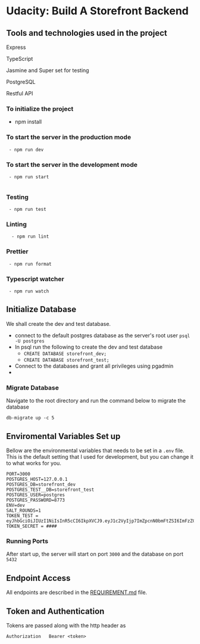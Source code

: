 # Udacity: Build A Storefront Backend

## Tools and technologies used in the project

Express

TypeScript

Jasmine and Super set for testing

PostgreSQL

Restful API

### To initialize the project
- npm install

###  To start the server in the production mode

```
 - npm run dev
```

###  To start the server in the development mode

```
 - npm run start
 
```

### Testing

```
 - npm run test

```

### Linting

```
  - npm run lint
```


### Prettier

```
 - npm run format

```
### Typescript watcher

```
 - npm run watch

```




## Initialize Database
We shall create the dev and test database.

- connect to the default postgres database as the server's root user `psql -U postgres`
- In psql run the following to create the dev and test database
    - `CREATE DATABASE storefront_dev;`
    - `CREATE DATABASE storefront_test;`
- Connect to the databases and grant all privileges using pgadmin
- 
### Migrate Database
Navigate to the root directory and run the command below to migrate the database

`db-migrate up -c 5`


## Enviromental Variables Set up
Bellow are the environmental variables that needs to be set in a `.env` file. This is the default setting that I used for development, but you can change it to what works for you.

```
PORT=3000
POSTGRES_HOST=127.0.0.1
POSTGRES_DB=storefront_dev
POSTGRES_TEST__DB=storefront_test
POSTGRES_USER=postgres
POSTGRES_PASSWORD=8773
ENV=dev
SALT_ROUNDS=1
TOKEN_TEST = eyJhbGciOiJIUzI1NiIsInR5cCI6IkpXVCJ9.eyJ1c2VyIjp7ImZpcnN0bmFtZSI6ImFzZCIsImxhc3RuYW1lIjoiYXNkIn0sImlhdCI6MTY1MTM3MDk1NX0.Ik3sQnSCWshS7fPDepmY6A0EU7XqMZJHLdE94__Popo.e30.J8BgsyqA3Y6F71NXbfuYIfRVuvRa_qb08RStxrCVhlQ
TOKEN_SECRET = ####

```



### Running Ports
After start up, the server will start on port `3000` and the database on port `5432`

## Endpoint Access
All endpoints are described in the [REQUIREMENT.md](REQUIREMENTS.md) file.

## Token and Authentication
Tokens are passed along with the http header as
```
Authorization   Bearer <token>
```
